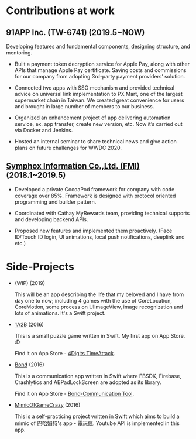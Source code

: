 # Contributions at work

## 91APP Inc. (TW-6741) (2019.5~NOW)

Developing features and fundamental components, designing structure, and mentoring.

* Built a payment token decryption service for Apple Pay, along with other APIs that manage Apple Pay certificate. Saving costs and commissions for our company from adopting 3rd-party payment providers’ solution.

*	Connected two apps with SSO mechanism and provided technical advice on universal link implementation to PX Mart, one of the largest supermarket chain in Taiwan. We created great convenience for users and brought in large number of members to our business.

* Organized an enhancement project of app delivering automation service, ex. app transfer, create new version, etc. Now it’s carried out via Docker and Jenkins.

*	Hosted an internal seminar to share technical news and give action plans on future challenges for WWDC 2020.


## [Symphox Information Co.,Ltd. (FMI)](https://github.com/michaelrevlis/Symphox/blob/master/README.md) (2018.1~2019.5)

* Developed a private CocoaPod framework for company with code coverage over 85%. Framework is designed with protocol oriented programming and builder pattern.
  
* Coordinated with Cathay MyRewards team, providing technical supports and developing backend APIs.
  
* Proposed new features and implemented them proactively. (Face ID/Touch ID login, UI animations, local push notifications, deeplink and etc.)


# Side-Projects
* (WIP) (2019)

  This will be an app describing the life that my beloved and I have from day one to now; including 4 games with the use of CoreLocation, CoreMotion, some process on UIImageView, image recognization and lots of animations. It's a Swift project.

* [1A2B](https://github.com/michaelrevlis/1A2B/blob/master/README.md) (2016)

  This is a small puzzle game written in Swift. My first app on App Store. :D
  
  Find it on App Store - [4Digits TimeAttack](https://itunes.apple.com/tw/app/4digits-timeattack/id1173428410?mt=8).

* [Bond](https://github.com/michaelrevlis/Bond/blob/master/README.md) (2016)

  This is a communication app written in Swift where FBSDK, Firebase, Crashlytics and ABPadLockScreen are adopted as its library. 
  
  Find it on App Store - [Bond-Communication Tool](https://itunes.apple.com/tw/app/bond-communication-tool/id1171012072?mt=8).

* [MimicOfGameCrazy](https://github.com/michaelrevlis/MimicOfGameCrazy/blob/master/README.md) (2016)

  This is a self-practicing project written in Swift which aims to build a mimic of 巴哈姆特's app - 電玩瘋. Youtube API is implemented in this app.


